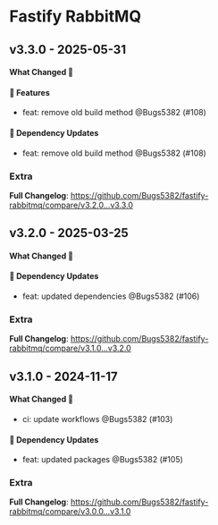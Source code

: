 # Fastify RabbitMQ

## v3.3.0 - 2025-05-31

#### What Changed 👀

#### 🚀 Features

- feat: remove old build method @Bugs5382 (#108)

#### 🧩 Dependency Updates

- feat: remove old build method @Bugs5382 (#108)

### Extra

**Full Changelog**: https://github.com/Bugs5382/fastify-rabbitmq/compare/v3.2.0...v3.3.0

## v3.2.0 - 2025-03-25

#### What Changed 👀

#### 🧩 Dependency Updates

- feat: updated dependencies @Bugs5382 (#106)

### Extra

**Full Changelog**: https://github.com/Bugs5382/fastify-rabbitmq/compare/v3.1.0...v3.2.0

## v3.1.0 - 2024-11-17

#### What Changed 👀

- ci: update workflows @Bugs5382 (#103)

#### 🧩 Dependency Updates

- feat: updated packages @Bugs5382 (#105)

### Extra

**Full Changelog**: https://github.com/Bugs5382/fastify-rabbitmq/compare/v3.0.0...v3.1.0
